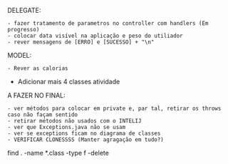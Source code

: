
DELEGATE:
```
- fazer tratamento de parametros no controller com handlers (Em progresso)
- colocar data visível na aplicação e peso do utiliador
- rever mensagens de [ERRO] e [SUCESSO] + "\n"
```

MODEL:
```
- Rever as calorias
```

- Adicionar mais 4 classes atividade


A FAZER NO FINAL:
```
- ver métodos para colocar em private e, par tal, retirar os throws caso não façam sentido
- retirar métodos não usados com o INTELIJ
- ver que Exceptions.java não se usam
- ver se exceptions ficam no diagrama de classes
- VERIFICAR CLONESSSS (Manter agragação em tudo?) 
```


find . -name \*.class -type f -delete
